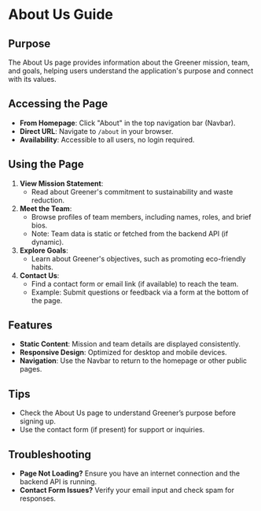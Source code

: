 # About Us Guide

## Purpose
The About Us page provides information about the Greener mission, team, and goals, helping users understand the application's purpose and connect with its values.

## Accessing the Page
- **From Homepage**: Click "About" in the top navigation bar (Navbar).
- **Direct URL**: Navigate to `/about` in your browser.
- **Availability**: Accessible to all users, no login required.

## Using the Page
1. **View Mission Statement**:
   - Read about Greener's commitment to sustainability and waste reduction.
2. **Meet the Team**:
   - Browse profiles of team members, including names, roles, and brief bios.
   - Note: Team data is static or fetched from the backend API (if dynamic).
3. **Explore Goals**:
   - Learn about Greener's objectives, such as promoting eco-friendly habits.
4. **Contact Us**:
   - Find a contact form or email link (if available) to reach the team.
   - Example: Submit questions or feedback via a form at the bottom of the page.

## Features
- **Static Content**: Mission and team details are displayed consistently.
- **Responsive Design**: Optimized for desktop and mobile devices.
- **Navigation**: Use the Navbar to return to the homepage or other public pages.

## Tips
- Check the About Us page to understand Greener’s purpose before signing up.
- Use the contact form (if present) for support or inquiries.

## Troubleshooting
- **Page Not Loading?** Ensure you have an internet connection and the backend API is running.
- **Contact Form Issues?** Verify your email input and check spam for responses.